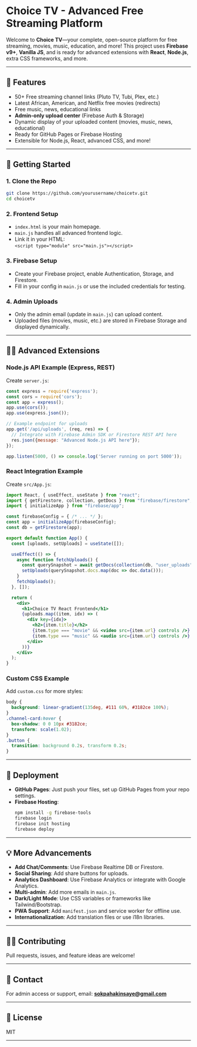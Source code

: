# Choice TV - Advanced Free Streaming Platform

Welcome to **Choice TV**—your complete, open-source platform for free streaming, movies, music, education, and more! This project uses **Firebase v9+**, **Vanilla JS**, and is ready for advanced extensions with **React**, **Node.js**, extra CSS frameworks, and more.

---

## 🌟 Features

- 50+ Free streaming channel links (Pluto TV, Tubi, Plex, etc.)
- Latest African, American, and Netflix free movies (redirects)
- Free music, news, educational links
- **Admin-only upload center** (Firebase Auth & Storage)
- Dynamic display of your uploaded content (movies, music, news, educational)
- Ready for GitHub Pages or Firebase Hosting
- Extensible for Node.js, React, advanced CSS, and more!

---

## 🚀 Getting Started

### 1. **Clone the Repo**

```bash
git clone https://github.com/yourusername/choicetv.git
cd choicetv
```

### 2. **Frontend Setup**

- `index.html` is your main homepage.
- `main.js` handles all advanced frontend logic.
- Link it in your HTML:  
  `<script type="module" src="main.js"></script>`

### 3. **Firebase Setup**

- Create your Firebase project, enable Authentication, Storage, and Firestore.
- Fill in your config in `main.js` or use the included credentials for testing.

### 4. **Admin Uploads**

- Only the admin email (update in `main.js`) can upload content.
- Uploaded files (movies, music, etc.) are stored in Firebase Storage and displayed dynamically.

---

## 🧑‍💻 Advanced Extensions

### **Node.js API Example (Express, REST)**
Create `server.js`:

```javascript name=server.js
const express = require('express');
const cors = require('cors');
const app = express();
app.use(cors());
app.use(express.json());

// Example endpoint for uploads
app.get('/api/uploads', (req, res) => {
  // Integrate with Firebase Admin SDK or Firestore REST API here
  res.json({message: "Advanced Node.js API here"});
});

app.listen(5000, () => console.log('Server running on port 5000'));
```

### **React Integration Example**
Create `src/App.js`:

```jsx name=src/App.js
import React, { useEffect, useState } from "react";
import { getFirestore, collection, getDocs } from "firebase/firestore";
import { initializeApp } from "firebase/app";

const firebaseConfig = { /* ... */ };
const app = initializeApp(firebaseConfig);
const db = getFirestore(app);

export default function App() {
  const [uploads, setUploads] = useState([]);

  useEffect(() => {
    async function fetchUploads() {
      const querySnapshot = await getDocs(collection(db, "user_uploads"));
      setUploads(querySnapshot.docs.map(doc => doc.data()));
    }
    fetchUploads();
  }, []);

  return (
    <div>
      <h1>Choice TV React Frontend</h1>
      {uploads.map((item, idx) => (
        <div key={idx}>
          <h2>{item.title}</h2>
          {item.type === "movie" && <video src={item.url} controls />}
          {item.type === "music" && <audio src={item.url} controls />}
        </div>
      ))}
    </div>
  );
}
```

### **Custom CSS Example**
Add `custom.css` for more styles:

```css name=custom.css
body {
  background: linear-gradient(135deg, #111 60%, #3182ce 100%);
}
.channel-card:hover {
  box-shadow: 0 0 10px #3182ce;
  transform: scale(1.02);
}
.button {
  transition: background 0.2s, transform 0.2s;
}
```

---

## 🔗 Deployment

- **GitHub Pages**: Just push your files, set up GitHub Pages from your repo settings.
- **Firebase Hosting**:  
  ```bash
  npm install -g firebase-tools
  firebase login
  firebase init hosting
  firebase deploy
  ```

---

## 💡 More Advancements

- **Add Chat/Comments**: Use Firebase Realtime DB or Firestore.
- **Social Sharing**: Add share buttons for uploads.
- **Analytics Dashboard**: Use Firebase Analytics or integrate with Google Analytics.
- **Multi-admin**: Add more emails in `main.js`.
- **Dark/Light Mode**: Use CSS variables or frameworks like Tailwind/Bootstrap.
- **PWA Support**: Add `manifest.json` and service worker for offline use.
- **Internationalization**: Add translation files or use i18n libraries.

---

## 👨‍🔧 Contributing

Pull requests, issues, and feature ideas are welcome!

---

## 📧 Contact

For admin access or support, email: **sokpahakinsaye@gmail.com**

---

## 📜 License

MIT

---
